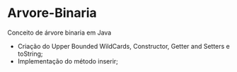 # Arvore-Binaria
Conceito de árvore binaria em Java
- Criação do Upper Bounded WildCards, Constructor, Getter and Setters e toString;
- Implementação do método inserir;
